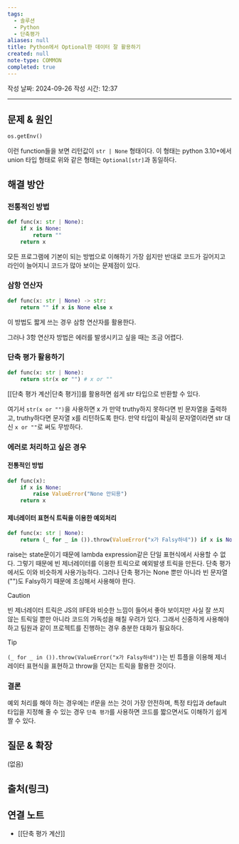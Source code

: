 ```yaml
---
tags:
  - 솔루션
  - Python
  - 단축평가
aliases: null
title: Python에서 Optional한 데이터 잘 활용하기
created: null
note-type: COMMON
completed: true
---
```

작성 날짜: 2024-09-26
작성 시간: 12:37


----

## 문제 & 원인

```python
os.getEnv()
```

이런 function들을 보면 리턴값이 `str | None` 형태이다. 이 형태는 python 3.10+에서 union 타입 형태로 위와 같은 형태는 `Optional[str]`과 동일하다.


## 해결 방안

### 전통적인 방법

```python
def func(x: str | None):
	if x is None:
		return ""
	return x
```

모든 프로그램에 기본이 되는 방법으로 이해하기 가장 쉽지만 반대로 코드가 길어지고 라인이 늘어지니 코드가 많아 보이는 문제점이 있다.

### 삼항 연산자

```python
def func(x: str | None) -> str:
    return "" if x is None else x
```

이 방법도 짧게 쓰는 경우 삼항 연산자를 활용한다.

그러나 3항 연산자 방법은 에러를 발생시키고 싶을 때는 조금 어렵다.

### 단축 평가 활용하기

```python
def func(x: str | None):
	return str(x or "") # x or ""
```

[[단축 평가 계산|단축 평가]]를 활용하면 쉽게 str 타입으로 반환할 수 있다.

여기서 `str(x or "")`을 사용하면 x 가 만약 truthy하지 못하다면 빈 문자열을 출력하고, truthy하다면 문자열 x를 리턴하도록 한다. 만약 타입이 확실히 문자열이라면 str 대신 `x or ""`로 써도 무방하다.

### 에러로 처리하고 싶은 경우

#### 전통적인 방법

```python
def func(x):
	if x is None:
		raise ValueError("None 안되용")
	return x
```

#### 제너레이터 표현식 트릭을 이용한 예외처리

```python
def func(x: str | None):
	return (_ for _ in ()).throw(ValueError("x가 Falsy하네")) if x is None else ""
```

raise는 state문이기 때문에 lambda expression같은 단일 표현식에서 사용할 수 없다. 그렇기 때문에 빈 제너레이터를 이용한 트릭으로 예외발생 트릭을 만든다. 단축 평가에서도 이와 비슷하게 사용가능하다. 그러나 단축 평가는 None 뿐만 아니라 빈 문자열("")도 Falsy하기 때문에 조심해서 사용해야 한다.

>[!caution]
>빈 제너레이터 트릭은 JS의 IIFE와 비슷한 느낌이 들어서 좋아 보이지만 사실 잘 쓰지 않는 트릭일 뿐만 아니라 코드의 가독성을 해칠 우려가 있다.
>그래서 신중하게 사용해야하고 팀원과 같이 프로젝트를 진행하는 경우 충분한 대화가 필요하다.

>[!tip]
>`(_ for _ in ()).throw(ValueError("x가 Falsy하네"))`는 빈 튜플을 이용해 제너레이터 표현식을 표현하고 throw을 던지는 트릭을 활용한 것이다.

### 결론

예외 처리를 해야 하는 경우에는 if문을 쓰는 것이 가장 안전하며, 특정 타입과 default 타입을 지정해 줄 수 있는 경우 `단축 평가`를 사용하면 코드를 짧으면서도 이해하기 쉽게 짤 수 있다.


## 질문 & 확장

(없음)

## 출처(링크)


## 연결 노트

- [[단축 평가 계산]]
